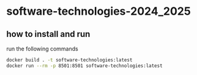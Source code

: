 # software-technologies-2024_2025

## how to install and run

run the following commands

```bash
docker build . -t software-technologies:latest
docker run --rm -p 8501:8501 software-technologies:latest
```
